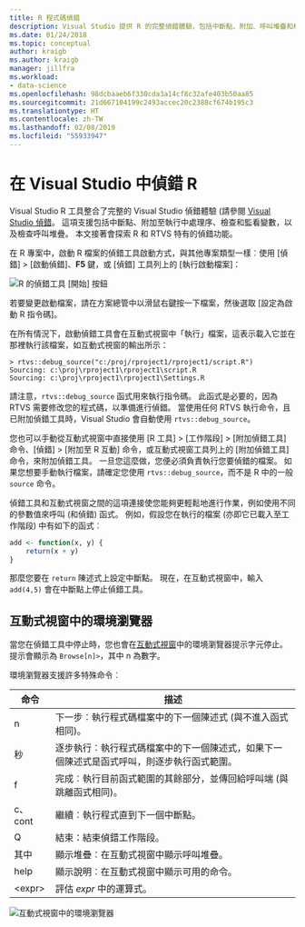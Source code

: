 ```yaml
---
title: R 程式碼偵錯
description: Visual Studio 提供 R 的完整偵錯體驗，包括中斷點、附加、呼叫堆疊和檢查變數。
ms.date: 01/24/2018
ms.topic: conceptual
author: kraigb
ms.author: kraigb
manager: jillfra
ms.workload:
- data-science
ms.openlocfilehash: 98dcbaaeb6f330cda3a14cf8c32afe403b50aa85
ms.sourcegitcommit: 21d667104199c2493accec20c2388cf674b195c3
ms.translationtype: HT
ms.contentlocale: zh-TW
ms.lasthandoff: 02/08/2019
ms.locfileid: "55933947"
---
```

# <a name="debug-r-in-visual-studio"></a>在 Visual Studio 中偵錯 R

Visual Studio R 工具整合了完整的 Visual Studio 偵錯體驗 (請參閱 [Visual Studio 偵錯](/visualstudio/debugger/debugger-feature-tour)。 這項支援包括中斷點、附加至執行中處理序、檢查和監看變數，以及檢查呼叫堆疊。 本文接著會探索 R 和 RTVS 特有的偵錯功能。

在 R 專案中，啟動 R 檔案的偵錯工具啟動方式，與其他專案類型一樣︰使用 [偵錯] > [啟動偵錯]、**F5** 鍵，或 [偵錯] 工具列上的 [執行啟動檔案]：

![R 的偵錯工具 [開始] 按鈕](media/debugger-start-button.png)

若要變更啟動檔案，請在方案總管中以滑鼠右鍵按一下檔案，然後選取 [設定為啟動 R 指令碼]。

在所有情況下，啟動偵錯工具會在互動式視窗中「執行」檔案，這表示載入它並在那裡執行該檔案，如互動式視窗的輸出所示：

```output
> rtvs::debug_source("c:/proj/rproject1/rproject1/script.R")
Sourcing: c:\proj\rproject1\rproject1\script.R
Sourcing: c:\proj\rproject1\rproject1\Settings.R
```

請注意，`rtvs::debug_source` 函式用來執行指令碼。 此函式是必要的，因為 RTVS 需要修改您的程式碼，以準備進行偵錯。 當使用任何 RTVS 執行命令，且已附加偵錯工具時，Visual Studio 會自動使用 `rtvs::debug_source`。

您也可以手動從互動式視窗中直接使用 [R 工具] > [工作階段] > [附加偵錯工具] 命令、[偵錯] > [附加至 R 互動] 命令，或互動式視窗工具列上的 [附加偵錯工具] 命令，來附加偵錯工具。 一旦您這麼做，您便必須負責執行您要偵錯的檔案。 如果您想要手動執行檔案，請確定您使用 `rtvs::debug_source`，而不是 R 中的一般 `source` 命令。

偵錯工具和互動式視窗之間的這項連接使您能夠更輕鬆地進行作業，例如使用不同的參數值來呼叫 (和偵錯) 函式。 例如，假設您在執行的檔案 (亦即它已載入至工作階段) 中有如下的函式︰

```R
add <- function(x, y) {
    return(x + y)
}
```

那麼您要在 `return` 陳述式上設定中斷點。 現在，在互動式視窗中，輸入 `add(4,5)` 會在中斷點上停止偵錯工具。

## <a name="environment-browser-in-the-interactive-window"></a>互動式視窗中的環境瀏覽器

當您在偵錯工具中停止時，您也會在[互動式視窗](interactive-repl-for-r-in-visual-studio.md)中的環境瀏覽器提示字元停止。 提示會顯示為 `Browse[n]>`，其中 n 為數字。

環境瀏覽器支援許多特殊命令︰

| 命令 | 描述 |
| --- | --- |
| n | 下一步︰執行程式碼檔案中的下一個陳述式 (與不進入函式相同)。 |
| 秒 | 逐步執行︰執行程式碼檔案中的下一個陳述式，如果下一個陳述式是函式呼叫，則逐步執行函式範圍。 |
| f | 完成︰執行目前函式範圍的其餘部分，並傳回給呼叫端 (與跳離函式相同)。 |
| c、cont | 繼續︰執行程式直到下一個中斷點。 |
| Q | 結束：結束偵錯工作階段。 |
| 其中 | 顯示堆疊︰在互動式視窗中顯示呼叫堆疊。 |
| help | 顯示說明︰在互動式視窗中顯示可用的命令。 |
| &lt;expr&gt; | 評估 *expr* 中的運算式。 |

![互動式視窗中的環境瀏覽器](media/debugger-environment-browser.png)
